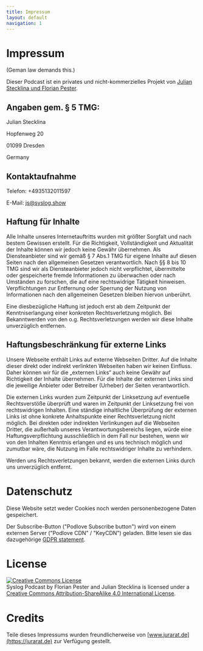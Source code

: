 ```yaml
---
title: Impressum
layout: default
navigation: 1
---
```


# Impressum

(Geman law demands this.)

Dieser Podcast ist ein privates und nicht-kommerzielles Projekt von
[Julian Stecklina und Florian Pester](mailto:podcast@ukvly.org).

## Angaben gem. § 5 TMG:


Julian Stecklina

Hopfenweg 20

01099 Dresden

Germany

## Kontaktaufnahme

Telefon: +4935132011597

E-Mail: js@syslog.show

## Haftung für Inhalte

Alle Inhalte unseres Internetauftritts wurden mit größter Sorgfalt und
nach bestem Gewissen erstellt. Für die Richtigkeit, Vollständigkeit
und Aktualität der Inhalte können wir jedoch keine Gewähr
übernehmen. Als Diensteanbieter sind wir gemäß § 7 Abs.1 TMG für
eigene Inhalte auf diesen Seiten nach den allgemeinen Gesetzen
verantwortlich. Nach §§ 8 bis 10 TMG sind wir als Diensteanbieter
jedoch nicht verpflichtet, übermittelte oder gespeicherte fremde
Informationen zu überwachen oder nach Umständen zu forschen, die auf
eine rechtswidrige Tätigkeit hinweisen. Verpflichtungen zur Entfernung
oder Sperrung der Nutzung von Informationen nach den allgemeinen
Gesetzen bleiben hiervon unberührt.

Eine diesbezügliche Haftung ist jedoch erst ab dem Zeitpunkt der
Kenntniserlangung einer konkreten Rechtsverletzung möglich. Bei
Bekanntwerden von den o.g. Rechtsverletzungen werden wir diese Inhalte
unverzüglich entfernen.

## Haftungsbeschränkung für externe Links

Unsere Webseite enthält Links auf externe Webseiten Dritter. Auf die
Inhalte dieser direkt oder indirekt verlinkten Webseiten haben wir
keinen Einfluss. Daher können wir für die „externen Links“ auch keine
Gewähr auf Richtigkeit der Inhalte übernehmen. Für die Inhalte der
externen Links sind die jeweilige Anbieter oder Betreiber (Urheber)
der Seiten verantwortlich.

Die externen Links wurden zum Zeitpunkt der Linksetzung auf eventuelle
Rechtsverstöße überprüft und waren im Zeitpunkt der Linksetzung frei
von rechtswidrigen Inhalten. Eine ständige inhaltliche Überprüfung der
externen Links ist ohne konkrete Anhaltspunkte einer Rechtsverletzung
nicht möglich. Bei direkten oder indirekten Verlinkungen auf die
Webseiten Dritter, die außerhalb unseres Verantwortungsbereichs
liegen, würde eine Haftungsverpflichtung ausschließlich in dem Fall
nur bestehen, wenn wir von den Inhalten Kenntnis erlangen und es uns
technisch möglich und zumutbar wäre, die Nutzung im Falle
rechtswidriger Inhalte zu verhindern.

Werden uns Rechtsverletzungen bekannt, werden die externen Links durch
uns unverzüglich entfernt.

# Datenschutz

Diese Website setzt weder Cookies noch werden personenbezogene Daten
gespeichert.

Der Subscribe-Button ("Podlove Subscribe button") wird von einem
externen Server ("Podlove CDN" / "KeyCDN") geladen. Bitte lesen sie
das dazugehörige [GDPR statement](https://www.keycdn.com/gdpr).

# License

<a rel="license"
href="http://creativecommons.org/licenses/by-sa/4.0/"><img
alt="Creative Commons License" style="border-width:0"
src="https://i.creativecommons.org/l/by-sa/4.0/88x31.png" /></a><br
/><span xmlns:dct="http://purl.org/dc/terms/"
property="dct:title">Syslog Podcast</span> by <span
xmlns:cc="http://creativecommons.org/ns#"
property="cc:attributionName">Florian Pester and Julian
Stecklina</span> is licensed under a <a rel="license"
href="http://creativecommons.org/licenses/by-sa/4.0/">Creative Commons
Attribution-ShareAlike 4.0 International License</a>.

# Credits

Teile dieses Impressums wurden freundlicherweise von
[www.jurarat.de](https://jurarat.de) zur Verfügung gestellt.